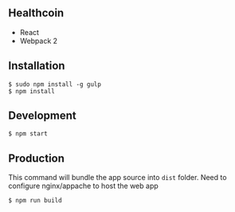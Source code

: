 ## Healthcoin

 - React
 - Webpack 2

## Installation

    $ sudo npm install -g gulp
    $ npm install
    
## Development 

    $ npm start
    
## Production

This command will bundle the app source into `dist` folder. Need to configure nginx/appache to host the web app

    $ npm run build
    

